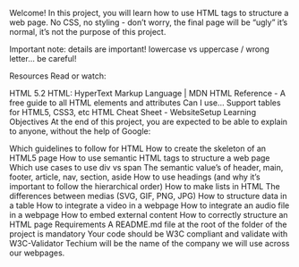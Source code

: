 Welcome! In this project, you will learn how to use HTML tags to structure a web page. No CSS, no styling - don’t worry, the final page will be “ugly” it’s normal, it’s not the purpose of this project.

Important note: details are important! lowercase vs uppercase / wrong letter… be careful!

Resources Read or watch:

HTML 5.2 HTML: HyperText Markup Language | MDN HTML Reference - A free guide to all HTML elements and attributes Can I use… Support tables for HTML5, CSS3, etc HTML Cheat Sheet - WebsiteSetup Learning Objectives At the end of this project, you are expected to be able to explain to anyone, without the help of Google:

Which guidelines to follow for HTML How to create the skeleton of an HTML5 page How to use semantic HTML tags to structure a web page Which use cases to use div vs span The semantic value’s of header, main, footer, article, nav, section, aside How to use headings (and why it’s important to follow the hierarchical order) How to make lists in HTML The differences between medias (SVG, GIF, PNG, JPG) How to structure data in a table How to integrate a video in a webpage How to integrate an audio file in a webpage How to embed external content How to correctly structure an HTML page Requirements A README.md file at the root of the folder of the project is mandatory Your code should be W3C compliant and validate with W3C-Validator Techium will be the name of the company we will use across our webpages.
